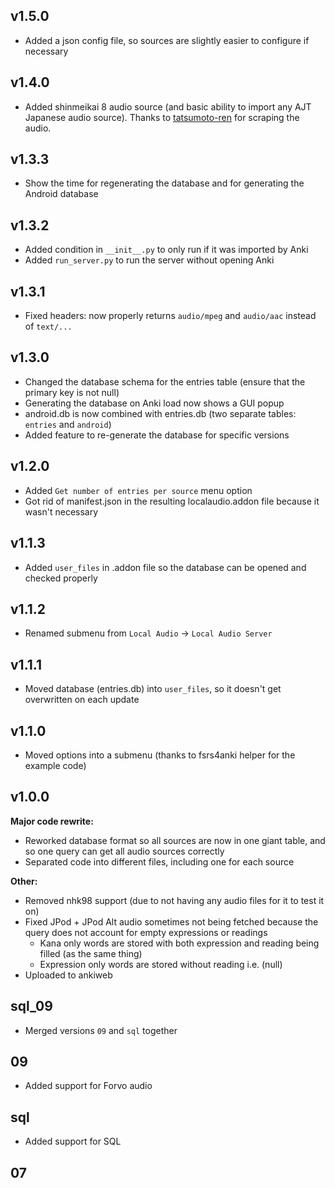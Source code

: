 ## v1.5.0
- Added a json config file, so sources are slightly easier to configure if necessary

## v1.4.0
- Added shinmeikai 8 audio source (and basic ability to import any AJT Japanese audio source). Thanks to [tatsumoto-ren](https://github.com/Ajatt-Tools/shinmeikai_8_pronunciations_index) for scraping the audio.

## v1.3.3
- Show the time for regenerating the database and for generating the Android database

## v1.3.2
- Added condition in `__init__.py` to only run if it was imported by Anki
- Added `run_server.py` to run the server without opening Anki

## v1.3.1
- Fixed headers: now properly returns `audio/mpeg` and `audio/aac` instead of `text/...`

## v1.3.0
- Changed the database schema for the entries table (ensure that the primary key is not null)
- Generating the database on Anki load now shows a GUI popup
- android.db is now combined with entries.db (two separate tables: `entries` and `android`)
- Added feature to re-generate the database for specific versions

## v1.2.0
- Added `Get number of entries per source` menu option
- Got rid of manifest.json in the resulting localaudio.addon file because it wasn't necessary

## v1.1.3
- Added `user_files` in .addon file so the database can be opened and checked properly

## v1.1.2
- Renamed submenu from `Local Audio` -> `Local Audio Server`

## v1.1.1
- Moved database (entries.db) into `user_files`, so it doesn't get overwritten on each update

## v1.1.0
- Moved options into a submenu (thanks to fsrs4anki helper for the example code)

## v1.0.0
**Major code rewrite:**
- Reworked database format so all sources are now in one giant table, and so one query can get all audio sources correctly
- Separated code into different files, including one for each source

**Other:**
- Removed nhk98 support (due to not having any audio files for it to test it on)
- Fixed JPod + JPod Alt audio sometimes not being fetched because the query does not account for empty expressions or readings
    - Kana only words are stored with both expression and reading being filled (as the same thing)
    - Expression only words are stored without reading i.e. (null)
- Uploaded to ankiweb


## sql_09
- Merged versions `09` and `sql` together

## 09
- Added support for Forvo audio

## sql
- Added support for SQL

## 07

